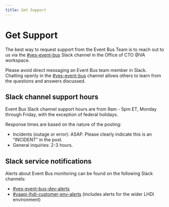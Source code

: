 ```yaml
---
title: Get Support
---
```


# Get Support

The best way to request support from the Event Bus Team is to reach out to us via the [#ves-event-bus](https://dsva.slack.com/archives/C042ZQ7JUAX) Slack channel in the Office of CTO @VA workspace.

Please avoid direct messaging an Event Bus team member in Slack. Chatting openly in the [#ves-event-bus](https://dsva.slack.com/archives/C042ZQ7JUAX) channel allows others to learn from the questions and answers discussed.

## Slack channel support hours 

Event Bus Slack channel support hours are from 9am - 5pm ET, Monday through Friday, with the exception of federal holidays.

Response times are based on the nature of the posting:

* Incidents (outage or error): ASAP. Please clearly indicate this is an “INCIDENT” in the post.
* General inquiries: 2-3 hours.

## Slack service notifications

Alerts about Event Bus monitoring can be found on the following Slack channels:

* [#ves-event-bus-dev-alerts](https://dsva.slack.com/archives/C04PART9C05)
* [#vaapi-lhdi-customer-env-alerts](https://lighthouseva.slack.com/archives/C05RZUP7H6D) (includes alerts for the wider LHDI environment)
